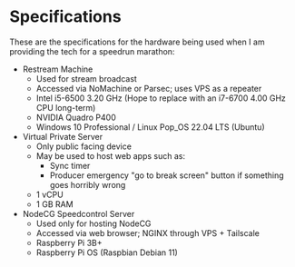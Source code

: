 # Specifications
These are the specifications for the hardware being used when I am providing the tech for a speedrun marathon:

- Restream Machine
    - Used for stream broadcast
    - Accessed via NoMachine or Parsec; uses VPS as a repeater
    - Intel i5-6500 3.20 GHz (Hope to replace with an i7-6700 4.00 GHz CPU long-term)
    - NVIDIA Quadro P400
    - Windows 10 Professional / Linux Pop_OS 22.04 LTS (Ubuntu)
- Virtual Private Server
    - Only public facing device
    - May be used to host web apps such as:
        - Sync timer
        - Producer emergency "go to break screen" button if something goes horribly wrong
    - 1 vCPU
    - 1 GB RAM
- NodeCG Speedcontrol Server
    - Used only for hosting NodeCG
    - Accessed via web browser; NGINX through VPS + Tailscale
    - Raspberry Pi 3B+
    - Raspberry Pi OS (Raspbian Debian 11)
